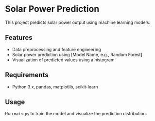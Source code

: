 # Solar Power Prediction

This project predicts solar power output using machine learning models.

## Features
- Data preprocessing and feature engineering  
- Solar power prediction using [Model Name, e.g., Random Forest]  
- Visualization of predicted values using a histogram  

## Requirements
- Python 3.x, pandas, matplotlib, scikit-learn

## Usage
Run `main.py` to train the model and visualize the prediction distribution.
